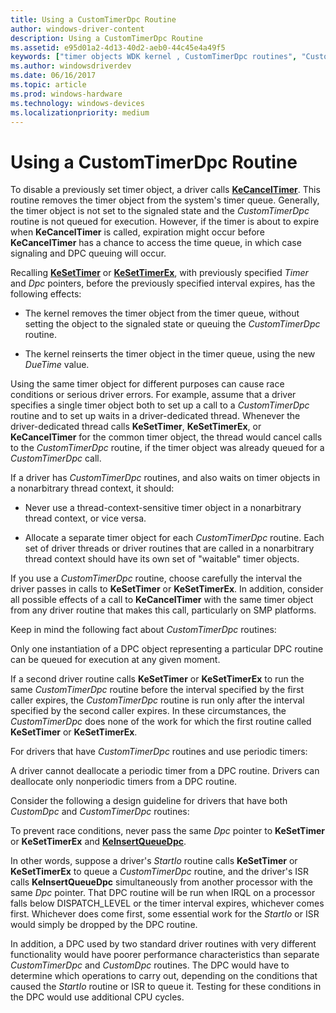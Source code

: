 ```yaml
---
title: Using a CustomTimerDpc Routine
author: windows-driver-content
description: Using a CustomTimerDpc Routine
ms.assetid: e95d01a2-4d13-40d2-aeb0-44c45e4a49f5
keywords: ["timer objects WDK kernel , CustomTimerDpc routines", "CustomTimerDpc", "disabling timer objects", "timer objects WDK kernel , disabling", "periodic timers WDK kernel", "queuing timer objects", "timer objects WDK kernel , expirations", "timer expirations WDK kernel", "expired timers WDK kernel"]
ms.author: windowsdriverdev
ms.date: 06/16/2017
ms.topic: article
ms.prod: windows-hardware
ms.technology: windows-devices
ms.localizationpriority: medium
---
```


# Using a CustomTimerDpc Routine





To disable a previously set timer object, a driver calls [**KeCancelTimer**](https://msdn.microsoft.com/library/windows/hardware/ff551970). This routine removes the timer object from the system's timer queue. Generally, the timer object is not set to the signaled state and the *CustomTimerDpc* routine is not queued for execution. However, if the timer is about to expire when **KeCancelTimer** is called, expiration might occur before **KeCancelTimer** has a chance to access the time queue, in which case signaling and DPC queuing will occur.

Recalling [**KeSetTimer**](https://msdn.microsoft.com/library/windows/hardware/ff553286) or [**KeSetTimerEx**](https://msdn.microsoft.com/library/windows/hardware/ff553292), with previously specified *Timer* and *Dpc* pointers, before the previously specified interval expires, has the following effects:

-   The kernel removes the timer object from the timer queue, without setting the object to the signaled state or queuing the *CustomTimerDpc* routine.

-   The kernel reinserts the timer object in the timer queue, using the new *DueTime* value.

Using the same timer object for different purposes can cause race conditions or serious driver errors. For example, assume that a driver specifies a single timer object both to set up a call to a *CustomTimerDpc* routine and to set up waits in a driver-dedicated thread. Whenever the driver-dedicated thread calls **KeSetTimer**, **KeSetTimerEx**, or **KeCancelTimer** for the common timer object, the thread would cancel calls to the *CustomTimerDpc* routine, if the timer object was already queued for a *CustomTimerDpc* call.

If a driver has *CustomTimerDpc* routines, and also waits on timer objects in a nonarbitrary thread context, it should:

-   Never use a thread-context-sensitive timer object in a nonarbitrary thread context, or vice versa.

-   Allocate a separate timer object for each *CustomTimerDpc* routine. Each set of driver threads or driver routines that are called in a nonarbitrary thread context should have its own set of "waitable" timer objects.

If you use a *CustomTimerDpc* routine, choose carefully the interval the driver passes in calls to **KeSetTimer** or **KeSetTimerEx**. In addition, consider all possible effects of a call to **KeCancelTimer** with the same timer object from any driver routine that makes this call, particularly on SMP platforms.

Keep in mind the following fact about *CustomTimerDpc* routines:

Only one instantiation of a DPC object representing a particular DPC routine can be queued for execution at any given moment.

If a second driver routine calls **KeSetTimer** or **KeSetTimerEx** to run the same *CustomTimerDpc* routine before the interval specified by the first caller expires, the *CustomTimerDpc* routine is run only after the interval specified by the second caller expires. In these circumstances, the *CustomTimerDpc* does none of the work for which the first routine called **KeSetTimer** or **KeSetTimerEx**.

For drivers that have *CustomTimerDpc* routines and use periodic timers:

A driver cannot deallocate a periodic timer from a DPC routine. Drivers can deallocate only nonperiodic timers from a DPC routine.

Consider the following a design guideline for drivers that have both *CustomDpc* and *CustomTimerDpc* routines:

To prevent race conditions, never pass the same *Dpc* pointer to **KeSetTimer** or **KeSetTimerEx** and [**KeInsertQueueDpc**](https://msdn.microsoft.com/library/windows/hardware/ff552185).

In other words, suppose a driver's *StartIo* routine calls **KeSetTimer** or **KeSetTimerEx** to queue a *CustomTimerDpc* routine, and the driver's ISR calls **KeInsertQueueDpc** simultaneously from another processor with the same *Dpc* pointer. That DPC routine will be run when IRQL on a processor falls below DISPATCH\_LEVEL or the timer interval expires, whichever comes first. Whichever does come first, some essential work for the *StartIo* or ISR would simply be dropped by the DPC routine.

In addition, a DPC used by two standard driver routines with very different functionality would have poorer performance characteristics than separate *CustomTimerDpc* and *CustomDpc* routines. The DPC would have to determine which operations to carry out, depending on the conditions that caused the *StartIo* routine or ISR to queue it. Testing for these conditions in the DPC would use additional CPU cycles.

 

 




